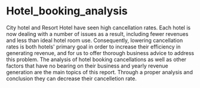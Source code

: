 # Hotel_booking_analysis
City hotel and Resort Hotel have seen high cancellation rates. Each
hotel is now dealing with a number of issues as a result, including fewer revenues and
less than ideal hotel room use. Consequently, lowering cancellation rates is both hotels'
primary goal in order to increase their efficiency in generating revenue, and for us to
offer thorough business advice to address this problem. The analysis of hotel booking cancellations as well as other factors that have no bearing
on their business and yearly revenue generation are the main topics of this report.
Through a proper analysis  and conclusion they can decrease their cancelletion rate.
